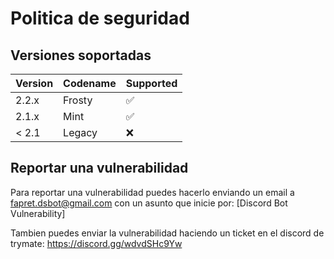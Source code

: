 # Politica de seguridad

## Versiones soportadas

| Version | Codename           | Supported          |
| ------- | ------------------ | ------------------ |
| 2.2.x   | Frosty             | :white_check_mark: |
| 2.1.x   | Mint               | :white_check_mark: |
| < 2.1   | Legacy             | :x:                |

## Reportar una vulnerabilidad

Para reportar una vulnerabilidad puedes hacerlo enviando un email a fapret.dsbot@gmail.com con
un asunto que inicie por: [Discord Bot Vulnerability]

Tambien puedes enviar la vulnerabilidad haciendo un ticket en el discord de trymate: https://discord.gg/wdvdSHc9Yw
